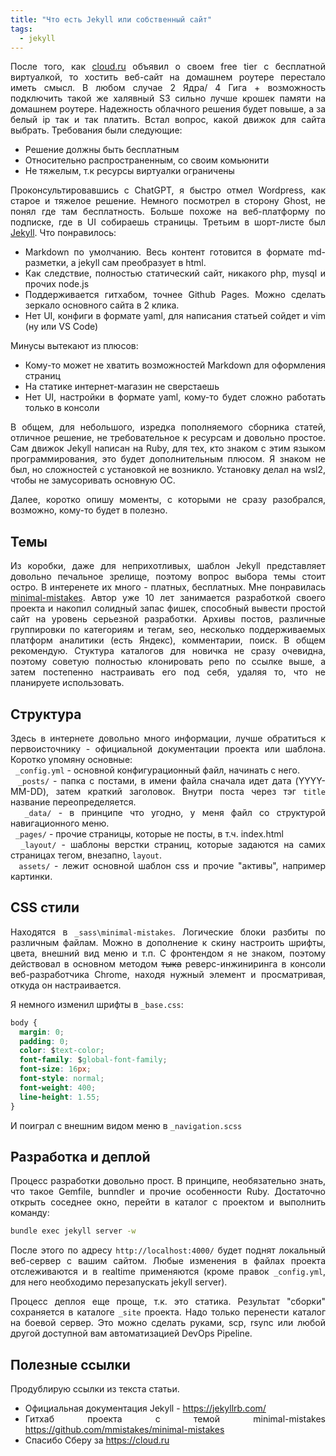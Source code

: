 ```yaml
---
title: "Что есть Jekyll или собственный сайт"
tags:
  - jekyll
---
```

<style>body {text-align: justify}</style>

После того, как [cloud.ru](https://cloud.ru) объявил о своем free tier с бесплатной виртуалкой, то хостить веб-сайт на домашнем роутере перестало иметь смысл. 
В любом случае 2 Ядра/ 4 Гига + возможность подключить такой же халявный S3 сильно лучше крошек памяти на домашнем роутере. Надежность облачного решения будет повыше, а за белый ip 
так и так платить. Встал вопрос, какой движок для сайта выбрать.
Требования были следующие:
* Решение должны быть бесплатным
* Относительно распространенным, со своим комьюнити
* Не тяжелым, т.к ресурсы виртуалки ограничены

Проконсультировавшись с ChatGPT, я быстро отмел Wordpress, как старое и тяжелое решение. Немного посмотрел в сторону Ghost, не понял где там бесплатность. Больше похоже на веб-платформу по подписке, где в UI собираешь страницы. Третьим в шорт-листе был [Jekyll](https://jekyllrb.com/). Что понравилось:
* Markdown по умолчанию. Весь контент готовится в формате md-разметки, а jekyll сам преобразует в html.
* Как следствие, полностью статический сайт, никакого php, mysql и прочих node.js
* Поддерживается гитхабом, точнее Github Pages. Можно сделать зеркало основного сайта в 2 клика.
* Нет UI, конфиги в формате yaml, для написания статьей сойдет и vim (ну или VS Code)

Минусы вытекают из плюсов:
* Кому-то может не хватить возможностей Markdown для оформления страниц
* На статике интернет-магазин не сверстаешь
* Нет UI, настройки в формате yaml, кому-то будет сложно работать только в консоли

В общем, для небольшого, изредка пополняемого сборника статей, отличное решение, не требовательное к ресурсам и довольно простое. 
Сам движок Jekyll написан на Ruby, для тех, кто знаком с этим языком программирования, это будет дополнительным плюсом. Я знаком не был, но сложностей с установкой не возникло. 
Установку делал на wsl2, чтобы не замусоривать основную ОС.

Далее, коротко опишу моменты, с которыми не сразу разобрался, возможно, кому-то будет в полезно.

## Темы
Из коробки, даже для неприхотливых, шаблон Jekyll представляет довольно печальное зрелище, поэтому вопрос выбора темы стоит остро.
В интеренете их много - платных, бесплатных. Мне понравилась [minimal-mistakes](https://github.com/mmistakes/minimal-mistakes). Автор уже 10 лет занимается разработкой своего проекта и накопил солидный запас фишек, 
способный вывести простой сайт на уровень серьезной разработки. Архивы постов, различные группировки по категориям и тегам, seo, несколько поддерживаемых платформ аналитики (есть Яндекс), комментарии, поиск.
В общем рекомендую. Стуктура каталогов для новичка не сразу очевидна, поэтому советую полностью клонировать репо по ссылке выше, а затем постепенно настраивать его под себя, удаляя то, что не планируете использовать.

## Структура
Здесь в интернете довольно много информации, лучше обратиться к первоисточнику - официальной документации проекта или шаблона. Коротко упомяну основные:  
&nbsp;&nbsp;`_config.yml` - основной конфигурационный файл, начинать с него.  
&nbsp;&nbsp;`_posts/` - папка с постами, в имени файла сначала идет дата (YYYY-MM-DD), затем краткий заголовок. Внутри поста через тэг `title` название переопределяется.  
&nbsp;&nbsp;`_data/` - в принципе что угодно, у меня файл со структурой навигационного меню.  
&nbsp;&nbsp;`_pages/` - прочие страницы, которые не посты, в т.ч. index.html  
&nbsp;&nbsp;`_layout/` - шаблоны верстки страниц, которые задаются на самих страницах тегом, внезапно, `layout`.  
&nbsp;&nbsp;`assets/` - лежит основной шаблон css и прочие "активы", например картинки.  


## CSS стили
Находятся в `_sass\minimal-mistakes`. Логические блоки разбиты по различным файлам. Можно в дополнение к скину настроить шрифты, цвета, внешний вид меню и т.п.
С фронтендом я не знаком, поэтому действовал в основном методом ~~тыка~~ реверс-инжиниринга в консоли веб-разработчика Chrome, находя нужный элемент и просматривая, откуда он настраивается. 

Я немного изменил шрифты в `_base.css`:
```css
body {
  margin: 0;
  padding: 0;
  color: $text-color;
  font-family: $global-font-family;
  font-size: 16px;
  font-style: normal;
  font-weight: 400;
  line-height: 1.55;
}
```
И поиграл с внешним видом меню в `_navigation.scss`

## Разработка и деплой

Процесс разработки довольно прост. В принципе, необязательно знать, что такое Gemfile, bunndler и прочие особенности Ruby. Достаточно открыть соседнее окно, перейти в каталог с проектом и выполнить команду:
```bash
bundle exec jekyll server -w
```
После этого по адресу `http://localhost:4000/` будет поднят локальный веб-сервер с вашим сайтом. Любые изменения в файлах проекта отслеживаются и в realtime применяются (кроме правок `_config.yml`, для него необходимо перезапускать jekyll server). 

Процесс деплоя еще проще, т.к. это статика. Результат "сборки" сохраняется в каталоге `_site` проекта. Надо только перенести каталог на боевой сервер. Это можно сделать руками, scp, rsync или любой другой доступной  вам автоматизацией DevOps Pipeline.

## Полезные ссылки
Продублирую ссылки из текста статьи.
- Официальная документация Jekyll - <https://jekyllrb.com/>
- Гитхаб проекта с темой minimal-mistakes <https://github.com/mmistakes/minimal-mistakes>
- Спасибо Сберу за <https://cloud.ru>






